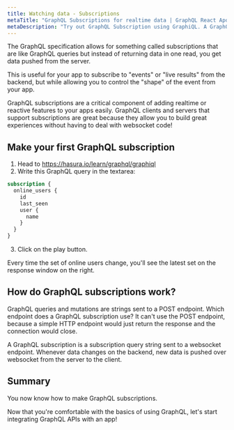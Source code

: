 ```yaml
---
title: Watching data - Subscriptions
metaTitle: "GraphQL Subscriptions for realtime data | GraphQL React Apollo Components Tutorial"
metaDescription: "Try out GraphQL Subscription using GraphiQL. A GraphQL subscriptions example to fetch live data pushed over websockets "
---
```



<YoutubeEmbed link="https://www.youtube.com/embed/i9hZYVVsDPg" />

The GraphQL specification allows for something called subscriptions that are like GraphQL queries
but instead of returning data in one read, you get data pushed from the server.

This is useful for your app to subscribe to "events" or "live results" from the backend, but
while allowing you to control the "shape" of the event from your app.

GraphQL subscriptions are a critical component of adding realtime or reactive features
to your apps easily. GraphQL clients and servers that support subscriptions are great because
they allow you to build great experiences without having to deal with websocket code!

## Make your first GraphQL subscription

1. Head to https://hasura.io/learn/graphql/graphiql
2. Write this GraphQL query in the textarea:
```graphql
subscription {
  online_users {
    id
    last_seen
    user {
      name
    }
  }
}
```
3. Click on the play button.

Every time the set of online users change, you'll see the latest set on
the response window on the right.

## How do GraphQL subscriptions work?

GraphQL queries and mutations are strings sent to a POST endpoint. Which endpoint does a GraphQL subscription use? It can't use the POST endpoint, because a simple HTTP endpoint would just return the response and the connection would close.

A GraphQL subscription is a subscription query string sent to a websocket endpoint. Whenever data changes on the backend, new data is pushed over websocket from the server to the client.

## Summary

You now know how to make GraphQL subscriptions.

Now that you're comfortable with the basics of using GraphQL, let's start integrating GraphQL APIs with an app!
